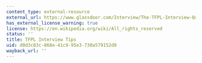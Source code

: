 ```yaml
---
content_type: external-resource
external_url: https://www.glassdoor.com/Interview/The-TFPL-Interview-Questions-E7167958.htm
has_external_license_warning: true
license: https://en.wikipedia.org/wiki/All_rights_reserved
status: ''
title: TFPL Interview Tips
uid: d0d3c83c-868e-41c9-95e3-730a579152d9
wayback_url: ''
---
```

